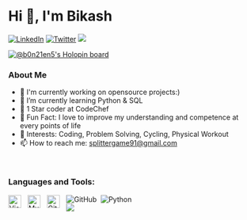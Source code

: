 #                      Hi 👋, I'm Bikash

[![LinkedIn](https://img.shields.io/badge/-Bikash-blue?style=flat-square&logo=Linkedin&logoColor=white&link=https://www.linkedin.com/in/bikash-nath-4851a5243/)](https://www.linkedin.com/in/bikash-nath-4851a5243/)
[![Twitter](https://img.shields.io/twitter/follow/BikashN42135012?label=Follow)](https://twitter.com/BikashN42135012)
![](https://komarev.com/ghpvc/?username=b0n21en5&color=brightgreen)

[![@b0n21en5's Holopin board](https://holopin.io/api/user/board?user=b0n21en5)](https://holopin.io/@b0n21en5)

### About Me

- 👀 I'm currently working on opensource projects:)
- 🌱 I’m currently learning Python & SQL
- 👯 1 Star coder at CodeChef
- 🤔 Fun Fact: I love to improve my understanding and competence at every points of life
- 💬 Interests: Coding, Problem Solving, Cycling, Physical Workout
- 📫 How to reach me: splittergame91@gmail.com
<br />




### Languages and Tools:

<img align="left" alt="Visual Studio Code" width="26px" src="https://cdn.jsdelivr.net/gh/devicons/devicon/icons/vscode/vscode-original.svg" style="padding-right:10px;" />
<img align="left" alt="MySQL" width="26px" src="https://cdn.jsdelivr.net/gh/devicons/devicon/icons/mysql/mysql-original.svg" style="padding-right:10px;" />
<img align="left" alt="Git" width="26px" src="https://cdn.jsdelivr.net/gh/devicons/devicon/icons/git/git-original.svg" style="padding-right:10px;" />

<img align="left" alt="GitHub" src="https://img.shields.io/badge/-GitHub-181717?style=for-the-badge&logo=github" style="padding-right:5px;" />
<img align="left" alt="Python" src="http://img.shields.io/badge/-Python-3776AB?style=for-the-badge&logo=python&logoColor=ffffff" style="padding-right:5px;" />

<br />


<img align="left" src="https://github-readme-stats.vercel.app/api/top-langs?username=b0n21en5&show_icons=true&locale=en&layout=compact" />









